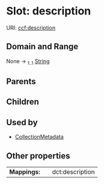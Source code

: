
# Slot: description




URI: [ccf:description](http://purl.org/ccf/description)


## Domain and Range

None &#8594;  <sub>1..1</sub> [String](types/String.md)

## Parents


## Children


## Used by

 * [CollectionMetadata](CollectionMetadata.md)

## Other properties

|  |  |  |
| --- | --- | --- |
| **Mappings:** | | dct:description |

